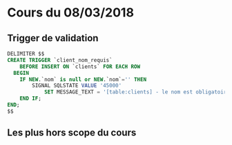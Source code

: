 # Cours du 08/03/2018

## Trigger de validation

```sql
DELIMITER $$
CREATE TRIGGER `client_nom_requis`
	BEFORE INSERT ON `clients` FOR EACH ROW
  BEGIN
	IF NEW.`nom` is null or NEW.`nom`='' THEN
		SIGNAL SQLSTATE VALUE '45000'
			SET MESSAGE_TEXT = '[table:clients] - le nom est obligatoire';
	END IF;
END;
$$
```

## Les plus hors scope du cours

